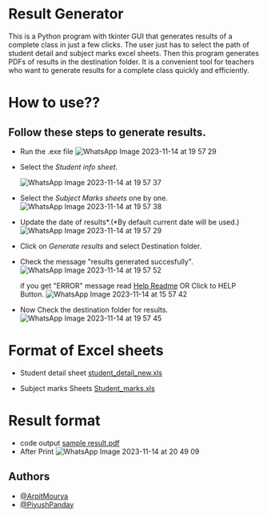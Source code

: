 # Result Generator

This is a Python program with tkinter GUI that generates results of a complete class in just a few clicks. The user just has to select the path of student detail and subject marks excel sheets. Then this program generates PDFs of results in the destination folder. It is a convenient tool for teachers who want to generate results for a complete class quickly and efficiently.

# How to use??
## Follow these steps to generate results.
- Run the .exe file
  ![WhatsApp Image 2023-11-14 at 19 57 29](https://github.com/ArpitMourya/Result_generator/assets/99241859/de3e7163-9d8a-445e-8285-c4480ec7cb9e)

- Select the *Student info sheet*.

  ![WhatsApp Image 2023-11-14 at 19 57 37](https://github.com/ArpitMourya/Result_generator/assets/99241859/8dcc4c6d-e6c4-4d79-980c-5abc0ada3815)

- Select the *Subject Marks sheets* one by one.
  ![WhatsApp Image 2023-11-14 at 19 57 38](https://github.com/ArpitMourya/Result_generator/assets/99241859/6bad4a08-e955-44cc-9f5d-4e7779bf5c51)

- Update the date of results*.(*By default current date will be used.)
![WhatsApp Image 2023-11-14 at 19 57 29](https://github.com/ArpitMourya/Result_generator/assets/99241859/1b768cac-a6a2-4416-817f-d1ad553d9221)

  
- Click on *Generate results* and select Destination folder.
- Check the message "results generated succesfully".
  ![WhatsApp Image 2023-11-14 at 19 57 52](https://github.com/ArpitMourya/Result_generator/assets/99241859/e08df4c6-7bf2-4a1a-97cf-bd67ef88aad2)

    if you get "ERROR" message read [Help Readme](https://github.com/ArpitMourya/Result_generator/blob/5unit_up/Help%20README.md) OR Click to HELP Button.
![WhatsApp Image 2023-11-14 at 15 57 42](https://github.com/ArpitMourya/Result_generator/assets/99241859/3b6470da-572c-4f94-b1aa-ec73de910618)
- Now Check the destination folder for results.
  ![WhatsApp Image 2023-11-14 at 19 57 45](https://github.com/ArpitMourya/Result_generator/assets/99241859/274f62f7-c8b5-4026-b7ba-74d5e7f6907e)

# Format of Excel sheets
- Student detail sheet
  [student_detail_new.xls](https://github.com/ArpitMourya/Result_generator/files/13350145/student_detail_new.xls)

- Subject marks Sheets
    [Student_marks.xls](https://github.com/ArpitMourya/Result_generator/files/13350182/Student_marks.xls)
# Result format
- code output
  [sample result.pdf](https://github.com/ArpitMourya/Result_generator/files/13350446/sample.result.pdf)
- After Print
  ![WhatsApp Image 2023-11-14 at 20 49 09](https://github.com/ArpitMourya/Result_generator/assets/99241859/b8a73e9d-31fb-4510-a549-9798a20506b2)

## Authors

- [@ArpitMourya](https://www.github.com/ArpitMourya)
- [@PiyushPanday](https://www.linkedin.com/in/piyush-pandey-10812423a/)
